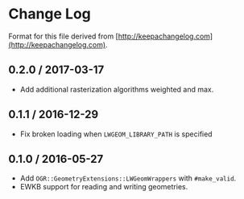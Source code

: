 # Change Log

Format for this file derived from [http://keepachangelog.com](http://keepachangelog.com).

## 0.2.0 / 2017-03-17

* Add additional rasterization algorithms weighted and max.

## 0.1.1 / 2016-12-29

* Fix broken loading when `LWGEOM_LIBRARY_PATH` is specified

## 0.1.0 / 2016-05-27

* Add `OGR::GeometryExtensions::LWGeomWrappers` with `#make_valid`.
* EWKB support for reading and writing geometries.

